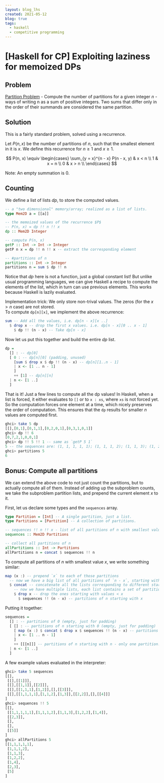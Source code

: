 ```yaml
---
layout: blog_lhs
created: 2021-05-12
blog: true
tags:
  - haskell
  - competitive programming
---
```


# \[Haskell for CP\] Exploiting laziness for memoized DPs

## Problem

[Partition
Problem](https://en.wikipedia.org/wiki/Partition_(number_theory)) -
Compute the number of partitions for a given integer $n$ - ways of
writing n as a sum of positive integers. Two sums that differ only in
the order of their summands are considered the same partition.

## Solution

This is a fairly standard problem, solved using a recurrence.

Let $P(n, x)$ be the number of partitions of $n$, such that the smallest
element in it is $x$. We define this recurrence for $n \geq 1$ and
$x \geq 1$.

$$
P(n, x) \equiv
\begin{cases}
\sum_{y = x}^{n - x} P(n - x, y) & x < n \\
1 & x = n \\
0 & x > n \\
\end{cases}
$$

Note: An empty summation is $0$.

## Counting

We define a list of lists $dp$, to store the computed values.

``` haskell
-- a "two dimensional" memory/array; realized as a list of lists.
type Mem2D a = [[a]]

-- the memoized values of the recurrence $P$
-- P(n, x) = dp !! n !! x
dp :: Mem2D Integer

-- compute P(n, x)
getP :: Int -> Int -> Integer
getP n x = dp !! n !! x -- extract the corresponding element

-- #partitions of n
partitions :: Int -> Integer
partitions n = sum $ dp !! n
```

Notice that $dp$ here is not a function, just a global constant list!
But unlike usual programming languages, we can give Haskell a recipe to
compute the elements of the list, which in turn can use previous
elements. This works because Haskell is lazily evaluated.

Implementation trick: We only store non-trival values. The zeros (for
the $x > n$ case) are not stored.\
To compute `dp[n][x]`, we implement the above recurrence:

``` haskell
sum -- Add all the values, i.e. dp[n - x][x ..]
  $ drop x -- drop the first x values. i.e. dp[n - x][0 .. x - 1]
    $ dp !! (n - x) -- Take dp[n - x]
```

Now let us put this together and build the entire $dp$ list.

``` haskell
dp =
  [] : -- dp[0]
  [ 0 : -- dp[n][0] (padding, unused)
    [sum $ drop x $ dp !! (n - x) -- dp[n][1..n - 1]
    | x <- [1 .. n - 1]
    ]
    ++ [1] -- dp[n][n]
  | n <- [1 ..]
  ]
```

That is it! Just a few lines to compute all the dp values! In Haskell,
when a list is forced, it either evaluates to `[]` or to `x : xs`, where
`xs` is not forced yet. So the computation forces one element at a time,
which nicely preserves the order of computation. This ensures that the
`dp` results for smaller $n$ values are computed first.

``` haskell
ghci> take 5 dp
[[],[0,1],[0,1,1],[0,2,0,1],[0,3,1,0,1]]
ghci> dp !! 6
[0,7,2,1,0,0,1]
ghci> dp !! 5 !! 1 -- same as `getP 5 1`
5 -- the sequences are: (1, 1, 1, 1, 1); (1, 1, 1, 2); (1, 1, 3); (1, 2, 2); (1, 4)
ghci> partitions 5
6
```

## Bonus: Compute all partitions

We can extend the above code to not just count the partitions, but to
actually compute all of them. Instead of adding up the subproblem
counts, we take the subproblem partition lists, and prepend the current
element $x$ to it.

First, let us declare some types and the `sequences` array.

``` haskell
type Partition = [Int] -- A single partition, just a list.
type Partitions = [Partition] -- A collection of partitions.

-- sequences !! n !! x - list of all partitions of n with smallest value x
sequences :: Mem2D Partitions

-- collect all partitions of n
allPartitions :: Int -> Partitions
allPartitions n = concat $ sequences !! n
```

To compute all partitions of $n$ with smallest value $x$, we write
something similar:

``` haskell
map (x :) -- prepend `x` to each of those partitions
  -- now we have a big list of all partitions of `n - x`, starting with any y >= x
  $ concat -- concatenate all the lists corresponding to different starting values
    -- now we have multiple lists, each list contains a set of partitions
    $ drop x -- drop the ones starting with values < x
      $ sequences !! (n - x) -- partitions of n starting with x
```

Putting it together:

``` haskell
sequences =
  [] : -- partitions of 0 (empty, just for padding)
  [ [] : -- partitions of n starting with 0 (empty, just for padding)
    [ map (x :) $ concat $ drop x $ sequences !! (n - x) -- partitions of n starting with x
    | x <- [1 .. n - 1]
    ]
    ++ [[[n]]] -- partitions of n starting with n - only one partition: (n)
  | n <- [1 ..]
  ]
```

A few example values evaluated in the interpreter:

``` haskell
ghci> take 5 sequences
[[],
 [[],[[1]]],
 [[],[[1,1]],[[2]]],
 [[],[[1,1,1],[1,2]],[],[[3]]],
 [[],[[1,1,1,1],[1,1,2],[1,3]],[[2,2]],[],[[4]]]
]
ghci> sequences !! 5
[[],
 [[1,1,1,1,1],[1,1,1,2],[1,1,3],[1,2,2],[1,4]],
 [[2,3]],
 [],
 [],
 [[5]]
]
ghci> allPartitions 5
[[1,1,1,1,1],
 [1,1,1,2],
 [1,1,3],
 [1,2,2],
 [1,4],
 [2,3],
 [5]
]
```
